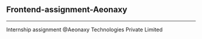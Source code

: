 ## Frontend-assignment-Aeonaxy
________________________________________
Internship assignment @Aeonaxy Technologies Private Limited
